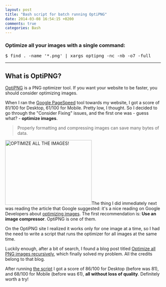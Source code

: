 ```yaml
---
layout: post
title: "Bash script for batch running OptiPNG"
date: 2014-03-08 16:54:15 +0200
comments: true
categories: Bash
---
```


<h3>Optimize all your images with a single command:</h3>

<pre id="optipng_script">$ find . -name '*.png' | xargs optipng -nc -nb -o7 -full</pre>

<hr>

<h2>What is OptiPNG?</h2>

<p><a href="http://optipng.sourceforge.net/" title="OptiPNG is a PNG optimizer that recompresses image files to a smaller size, without losing any information. This program also converts external formats (BMP, GIF, PNM and TIFF) to optimized PNG, and performs PNG integrity checks and corrections." target="_blank">OptiPNG</a> is a PNG optimizer tool. If you want your website to be faster, you should consider optimizing images.</p>

<p>When I ran the <a href="http://developers.google.com/speed/pagespeed/insights/" title="PageSpeed Insights" target="_blank" rel="nofollow">Google PageSpeed</a> tool towards my website, I got a score of 81/100 for Desktop, 61/100 for Mobile. Pretty low, I thought. So I decided to go through the "Consider Fixing" issues, and the first one was - guess what? - <strong>optimize images</strong>.</p>

<blockquote>Properly formatting and compressing images can save many bytes of data.</blockquote>

<p><img src="/images/optimize-all-the-images.png" alt="OPTIMIZE ALL THE IMAGES!" width="280" height="210" class="basic-alignment left" />The thing I did immediately next was reading the article that Google suggested: it's a nice reading on Google Developers about <a href="https://developers.google.com/speed/docs/insights/OptimizeImages" title="Optimizing images - Google Developers" target="_blank" rel="nofollow">optimizing images</a>. The first recommendation is: <strong>Use an image compressor</strong>. OptiPNG is one of them.</p>

<p>On the OptiPNG site I realized it works only for one image at a time, so I had the need to write a script that runs the optimizer for all images at the same time.</p>

<p>Luckily enough, after a bit of search, I found a blog post titled <a href="http://www.justpowered.de/blog/shellbatch/optimize-all-png-images-recursively.html" title="Optimize all PNG images recursively" target="_blank">Optimize all PNG images recursively</a>, which finally solved my problem. All the credits belong to that blog.</p>

<p>After running <a href="#optipng_script">the script</a> I got a score of 86/100 for Desktop (before was 81), and 68/100 for Mobile (before was 61), <strong>all without loss of quality</strong>. Definitely worth a try!</p>